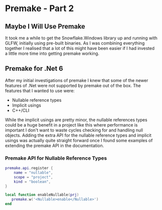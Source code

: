 # Premake - Part 2

## Maybe I Will Use Premake

It took me a while to get the Snowflake.Windows library up and running with GLFW, initially using pre-built binaries. As I was combining everything together I realised that a lot of this might have been easier if I had invested a little more time into getting premake working.

## Premake for .Net 6

After my initial investigations of premake I knew that some of the newer features of .Net were not supported by premake out of the box. The features that I wanted to use were:

- Nullable reference types
- Implicit usings
- C++/CLI

While the implicit usings are pretty minor, the nullable references types could be a huge benefit in a project like this where performance is important I don't want to waste cycles checking for and handling null objects. Adding the extra API for the nullable reference types and implicit usings was actually quite straight forward once I found some examples of extending the premake API in the documentation.

### Premake API for Nullable Reference Types
```lua
premake.api.register {
	name = "nullable",
	scope = "project",
	kind = "boolean",
}

local function enableNullable(prj)
   premake.w('<Nullable>enable</Nullable>')
end


```